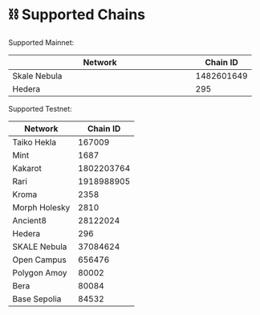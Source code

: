 # ⛓️ Supported Chains

Supported Mainnet:

<table><thead><tr><th width="349">Network</th><th>Chain ID</th></tr></thead><tbody><tr><td>Skale Nebula</td><td>1482601649</td></tr><tr><td>Hedera</td><td>295</td></tr></tbody></table>



Supported Testnet:

| Network       | Chain ID   |
| ------------- | ---------- |
| Taiko Hekla   | 167009     |
| Mint          | 1687       |
| Kakarot       | 1802203764 |
| Rari          | 1918988905 |
| Kroma         | 2358       |
| Morph Holesky | 2810       |
| Ancient8      | 28122024   |
| Hedera        | 296        |
| SKALE Nebula  | 37084624   |
| Open Campus   | 656476     |
| Polygon Amoy  | 80002      |
| Bera          | 80084      |
| Base Sepolia  | 84532      |

